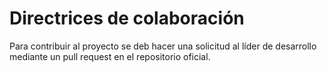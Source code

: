 # Directrices de colaboración

Para contribuir al proyecto se deb hacer una solicitud al líder de desarrollo mediante un pull request en el repositorio oficial.